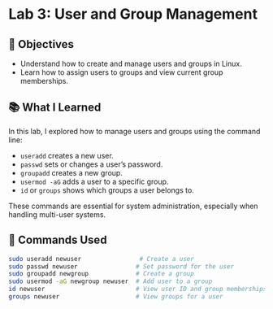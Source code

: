 # Lab 3: User and Group Management

## 🎯 Objectives

- Understand how to create and manage users and groups in Linux.
- Learn how to assign users to groups and view current group memberships.

## 📚 What I Learned

In this lab, I explored how to manage users and groups using the command line:

- `useradd` creates a new user.
- `passwd` sets or changes a user’s password.
- `groupadd` creates a new group.
- `usermod -aG` adds a user to a specific group.
- `id` or `groups` shows which groups a user belongs to.

These commands are essential for system administration, especially when handling multi-user systems.

## 🔧 Commands Used

```bash
sudo useradd newuser                # Create a user
sudo passwd newuser                # Set password for the user
sudo groupadd newgroup             # Create a group
sudo usermod -aG newgroup newuser  # Add user to a group
id newuser                         # View user ID and group memberships
groups newuser                     # View groups for a user
